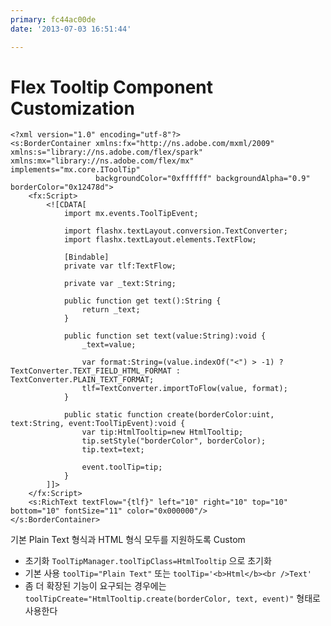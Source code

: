 ```yaml
---
primary: fc44ac00de
date: '2013-07-03 16:51:44'

---
```


# Flex Tooltip Component Customization 

	<?xml version="1.0" encoding="utf-8"?>
	<s:BorderContainer xmlns:fx="http://ns.adobe.com/mxml/2009" xmlns:s="library://ns.adobe.com/flex/spark" xmlns:mx="library://ns.adobe.com/flex/mx" implements="mx.core.IToolTip"
					   backgroundColor="0xffffff" backgroundAlpha="0.9" borderColor="0x12478d">
		<fx:Script>
			<![CDATA[
				import mx.events.ToolTipEvent;
				
				import flashx.textLayout.conversion.TextConverter;
				import flashx.textLayout.elements.TextFlow;

				[Bindable]
				private var tlf:TextFlow;

				private var _text:String;

				public function get text():String {
					return _text;
				}

				public function set text(value:String):void {
					_text=value;

					var format:String=(value.indexOf("<") > -1) ? TextConverter.TEXT_FIELD_HTML_FORMAT : TextConverter.PLAIN_TEXT_FORMAT;
					tlf=TextConverter.importToFlow(value, format);
				}

				public static function create(borderColor:uint, text:String, event:ToolTipEvent):void {
					var tip:HtmlTooltip=new HtmlTooltip;
					tip.setStyle("borderColor", borderColor);
					tip.text=text;

					event.toolTip=tip;
				}
			]]>
		</fx:Script>
		<s:RichText textFlow="{tlf}" left="10" right="10" top="10" bottom="10" fontSize="11" color="0x000000"/>
	</s:BorderContainer>

기본 Plain Text 형식과 HTML 형식 모두를 지원하도록 Custom

- 초기화 `ToolTipManager.toolTipClass=HtmlTooltip` 으로 초기화
- 기본 사용 `toolTip="Plain Text"` 또는 `toolTip='<b>Html</b><br />Text'`
- 좀 더 확장된 기능이 요구되는 경우에는 `toolTipCreate="HtmlTooltip.create(borderColor, text, event)"` 형태로 사용한다